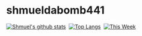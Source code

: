 # shmueldabomb441 


[![Shmuel's github stats](https://github-readme-stats.vercel.app/api?username=shmueldabomb441&show_icons=true&line_height=21&show_icons=true&hide_border=true)](https://github.com/anuraghazra/github-readme-stats)  
[![Top Langs](https://github-readme-stats.vercel.app/api/top-langs/?username=shmueldabomb441&show_icons=true&layout=compact&theme=vue&hide_border=true&hide=HTML,JavaScript,CSS,Typescript,C,Shell,ANTLR)](https://github.com/anuraghazra/github-readme-stats)  
[![This Week](https://github-readme-stats.vercel.app/api/wakatime?username=sternbachsoftware)](https://github.com/anuraghazra/github-readme-stats)  
 <!--
--------------  
    
### Languages and Tools:  
    
    
    
--------------  
   -->
<!--
**shmueldabomb441/shmueldabomb441** is a ✨ _special_ ✨ repository because its `README.md` (this file) appears on your GitHub profile.

Here are some ideas to get you started:

- 🔭 I’m currently working on ...
- 🌱 I’m currently learning ...
- 👯 I’m looking to collaborate on ...
- 🤔 I’m looking for help with ...
- 💬 Ask me about ...
- 📫 How to reach me: ...
- 😄 Pronouns: ...
- ⚡ Fun fact: ...
-->

 <!--
--------------  
    
### Languages and Tools:  
    
    
    
--------------  
   -->
<!--
**shmueldabomb441/shmueldabomb441** is a ✨ _special_ ✨ repository because its `README.md` (this file) appears on your GitHub profile.

Here are some ideas to get you started:

- 🔭 I’m currently working on ...
- 🌱 I’m currently learning ...
- 👯 I’m looking to collaborate on ...
- 🤔 I’m looking for help with ...
- 💬 Ask me about ...
- 📫 How to reach me: ...
- 😄 Pronouns: ...
- ⚡ Fun fact: ...
-->
